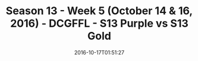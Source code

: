 ---
title: Season 13 - Week 5 (October 14 & 16, 2016) - DCGFFL - S13 Purple vs S13 Gold
teams-score:
- team: _teams/s13-purple.md
  score: 32
- team: _teams/s13-gold.md
  score: 26
mvp: M. Davis (Purple); A. Hines (Gold)
game-ball: M. Japinga (Purple); C. Melhauser (Gold)
season: 13
week: 5
date: '2016-10-17T01:51:27'
pageid: season-13-week-5-october-14-16-2016-4825-vs-4816
---